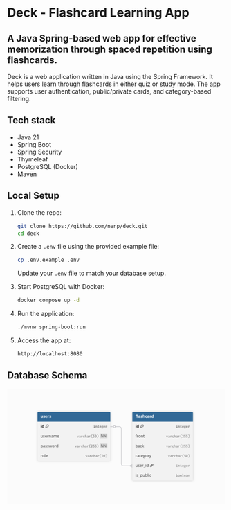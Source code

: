 # Deck - Flashcard Learning App

## A Java Spring-based web app for effective memorization through spaced repetition using flashcards.

Deck is a web application written in Java using the Spring Framework.
It helps users learn through flashcards in either quiz or study mode.
The app supports user authentication, public/private cards, and category-based filtering.


## Tech stack

- Java 21
- Spring Boot
- Spring Security
- Thymeleaf
- PostgreSQL (Docker)
- Maven

## Local Setup

1. Clone the repo:

    ```bash
    git clone https://github.com/nenp/deck.git
    cd deck
    ```

2. Create a `.env` file using the provided example file:

    ```bash
    cp .env.example .env
    ```

    Update your `.env` file to match your database setup.

3. Start PostgreSQL with Docker:

    ```bash
    docker compose up -d
    ```

4. Run the application:

    ```bash
    ./mvnw spring-boot:run
    ```

5. Access the app at:
    ```bash
    http://localhost:8080
    ```

## Database Schema

<p align="center">
  <img src="https://github.com/Nenp/Deck/blob/master/docs/schema_deck.png?raw=true" width="700"/>
</p>
